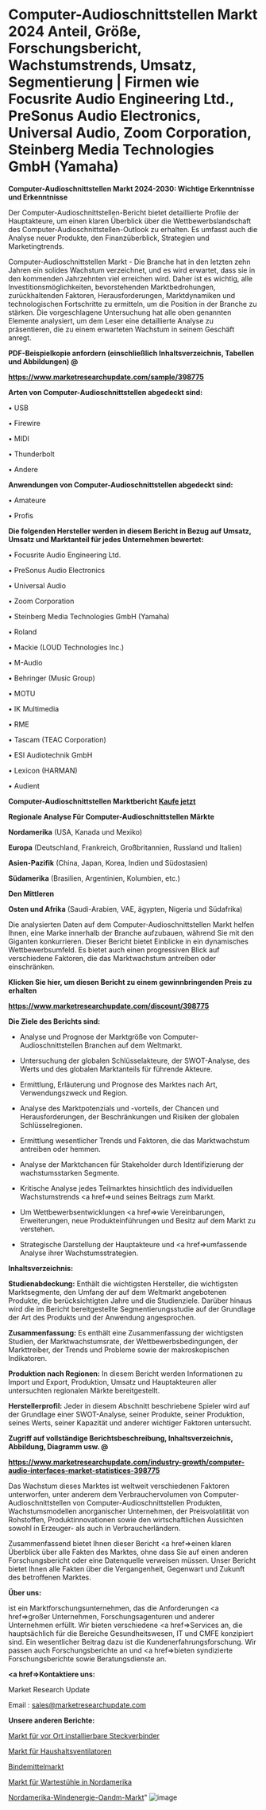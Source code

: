 # Computer-Audioschnittstellen Markt 2024 Anteil, Größe, Forschungsbericht, Wachstumstrends, Umsatz, Segmentierung | Firmen wie Focusrite Audio Engineering Ltd., PreSonus Audio Electronics, Universal Audio, Zoom Corporation, Steinberg Media Technologies GmbH (Yamaha)

<strong>Computer-Audioschnittstellen Markt 2024-2030: Wichtige Erkenntnisse und Erkenntnisse</strong>

Der Computer-Audioschnittstellen-Bericht bietet detaillierte Profile der Hauptakteure, um einen klaren Überblick über die Wettbewerbslandschaft des Computer-Audioschnittstellen-Outlook zu erhalten. Es umfasst auch die Analyse neuer Produkte, den Finanzüberblick, Strategien und Marketingtrends.

Computer-Audioschnittstellen Markt - Die Branche hat in den letzten zehn Jahren ein solides Wachstum verzeichnet, und es wird erwartet, dass sie in den kommenden Jahrzehnten viel erreichen wird. Daher ist es wichtig, alle Investitionsmöglichkeiten, bevorstehenden Marktbedrohungen, zurückhaltenden Faktoren, Herausforderungen, Marktdynamiken und technologischen Fortschritte zu ermitteln, um die Position in der Branche zu stärken. Die vorgeschlagene Untersuchung hat alle oben genannten Elemente analysiert, um dem Leser eine detaillierte Analyse zu präsentieren, die zu einem erwarteten Wachstum in seinem Geschäft anregt.



<strong><b>PDF-Beispielkopie anfordern (einschließlich Inhaltsverzeichnis, Tabellen und Abbildungen) @ </b></strong>

<strong><a href=https://www.marketresearchupdate.com/sample/398775>

<strong>https://www.marketresearchupdate.com/sample/398775</u></a></strong></strong>



<strong>Arten von Computer-Audioschnittstellen abgedeckt sind:</strong>

• USB

• Firewire

• MIDI

• Thunderbolt

• Andere



<strong>Anwendungen von Computer-Audioschnittstellen abgedeckt sind:</strong>

• Amateure

• Profis



<strong>Die folgenden Hersteller werden in diesem Bericht in Bezug auf Umsatz, Umsatz und Marktanteil für jedes Unternehmen bewertet:</strong>

• Focusrite Audio Engineering Ltd.

• PreSonus Audio Electronics

• Universal Audio

• Zoom Corporation

• Steinberg Media Technologies GmbH (Yamaha)

• Roland

• Mackie (LOUD Technologies Inc.)

• M-Audio

• Behringer (Music Group)

• MOTU

• IK Multimedia

• RME

• Tascam (TEAC Corporation)

• ESI Audiotechnik GmbH

• Lexicon (HARMAN)

• Audient



<strong>Computer-Audioschnittstellen Marktbericht <a href=https://www.marketresearchupdate.com/buynow/398775>Kaufe jetzt</a></strong>



<strong>Regionale Analyse Für Computer-Audioschnittstellen Märkte</strong>



<strong>Nordamerika</strong> (USA, Kanada und Mexiko)



<strong>Europa</strong> (Deutschland, Frankreich, Großbritannien, Russland und Italien)



<strong>Asien-Pazifik</strong> (China, Japan, Korea, Indien und Südostasien)



<strong>Südamerika</strong> (Brasilien, Argentinien, Kolumbien, etc.)



<strong>Den Mittleren</strong> 

<strong>Osten und Afrika</strong> (Saudi-Arabien, VAE, ägypten, Nigeria und Südafrika)

Die analysierten Daten auf dem Computer-Audioschnittstellen Markt helfen Ihnen, eine Marke innerhalb der Branche aufzubauen, während Sie mit den Giganten konkurrieren. Dieser Bericht bietet Einblicke in ein dynamisches Wettbewerbsumfeld. Es bietet auch einen progressiven Blick auf verschiedene Faktoren, die das Marktwachstum antreiben oder einschränken.



<strong>Klicken Sie hier, um diesen Bericht zu einem gewinnbringenden Preis zu erhalten
</strong>

<strong><a href=https://www.marketresearchupdate.com/discount/398775>https://www.marketresearchupdate.com/discount/398775</b></u></strong></a>



<strong>Die Ziele des Berichts sind:</strong>

- Analyse und Prognose der Marktgröße von Computer-Audioschnittstellen Branchen auf dem Weltmarkt.

- Untersuchung der globalen Schlüsselakteure, der SWOT-Analyse, des Werts und des globalen Marktanteils für führende Akteure.

- Ermittlung, Erläuterung und Prognose des Marktes nach Art, Verwendungszweck und Region.

- Analyse des Marktpotenzials und -vorteils, der Chancen und Herausforderungen, der Beschränkungen und Risiken der globalen Schlüsselregionen.

- Ermittlung wesentlicher Trends und Faktoren, die das Marktwachstum antreiben oder hemmen.

- Analyse der Marktchancen für Stakeholder durch Identifizierung der wachstumsstarken Segmente.

- Kritische Analyse jedes Teilmarktes hinsichtlich des individuellen Wachstumstrends <a href=>und</a> seines Beitrags zum Markt.

- Um Wettbewerbsentwicklungen <a href=>wie</a> Vereinbarungen, Erweiterungen, neue Produkteinführungen und Besitz auf dem Markt zu verstehen.

- Strategische Darstellung der Hauptakteure und <a href=>umfas</a>sende Analyse ihrer Wachstumsstrategien.



<strong>Inhaltsverzeichnis:</strong>



<strong>Studienabdeckung:</strong> Enthält die wichtigsten Hersteller, die wichtigsten Marktsegmente, den Umfang der auf dem Weltmarkt angebotenen Produkte, die berücksichtigten Jahre und die Studienziele. Darüber hinaus wird die im Bericht bereitgestellte Segmentierungsstudie auf der Grundlage der Art des Produkts und der Anwendung angesprochen.



<strong>Zusammenfassung:</strong> Es enthält eine Zusammenfassung der wichtigsten Studien, der Marktwachstumsrate, der Wettbewerbsbedingungen, der Markttreiber, der Trends und Probleme sowie der makroskopischen Indikatoren.



<strong>Produktion nach Regionen:</strong> In diesem Bericht werden Informationen zu Import und Export, Produktion, Umsatz und Hauptakteuren aller untersuchten regionalen Märkte bereitgestellt.



<strong>Herstellerprofil:</strong> Jeder in diesem Abschnitt beschriebene Spieler wird auf der Grundlage einer SWOT-Analyse, seiner Produkte, seiner Produktion, seines Werts, seiner Kapazität und anderer wichtiger Faktoren untersucht.



<strong><b>Zugriff auf vollständige Berichtsbeschreibung, Inhaltsverzeichnis, Abbildung, Diagramm usw. @ </b></strong>

<strong><a href=https://www.marketresearchupdate.com/industry-growth/computer-audio-interfaces-market-statistices-398775>https://www.marketresearchupdate.com/industry-growth/computer-audio-interfaces-market-statistices-398775</a></strong>

Das Wachstum dieses Marktes ist weltweit verschiedenen Faktoren unterworfen, unter anderem dem Verbrauchervolumen von Computer-Audioschnittstellen von Computer-Audioschnittstellen Produkten, Wachstumsmodellen anorganischer Unternehmen, der Preisvolatilität von Rohstoffen, Produktinnovationen sowie den wirtschaftlichen Aussichten sowohl in Erzeuger- als auch in Verbraucherländern.

Zusammenfassend bietet Ihnen dieser Bericht <a href=>einen</a> klaren Überblick über alle Fakten des Marktes, ohne dass Sie auf einen anderen Forschungsbericht oder eine Datenquelle verweisen müssen. Unser Bericht bietet Ihnen alle Fakten über die Vergangenheit, Gegenwart und Zukunft des betroffenen Marktes.



<strong>Über uns:</strong>

 ist ein Marktforschungsunternehmen, das die Anforderungen <a href=>großer</a> Unternehmen, Forschungsagenturen und anderer Unternehmen erfüllt. Wir bieten verschiedene <a href=>Services</a> an, die hauptsächlich für die Bereiche Gesundheitswesen, IT und CMFE konzipiert sind. Ein wesentlicher Beitrag dazu ist die Kundenerfahrungsforschung. Wir passen auch Forschungsberichte an und <a href=>bieten</a> syndizierte Forschungsberichte sowie Beratungsdienste an.



<strong><a href=>Kontaktiere uns:</a></strong>

Market Research Update

Email : sales@marketresearchupdate.com



<strong>Unsere anderen Berichte:</strong>

<a href=https://www.linkedin.com/pulse/field-installable-connector-market-analyzing>Markt für vor Ort installierbare Steckverbinder</a>

<a href=https://www.linkedin.com/pulse/household-ventilation-fan-market-size-share-outlook>Markt für Haushaltsventilatoren</a>

<a href=https://www.linkedin.com/pulse/binder-market-lithium-ion-batteries-size-industry>Bindemittelmarkt</a>

<a href=https://www.linkedin.com/pulse/north-america-waiting-chairs-market-trends-2023>Markt für Wartestühle in Nordamerika</a>

<a href=https://www.linkedin.com/pulse/north-america-wind-energy-oandm-market-growing>Nordamerika-Windenergie-Oandm-Markt</a>"
![image](https://github.com/RushikeshRI/news24analysis/assets/164026548/8b8d8278-b1a6-4b1b-a172-1dbd0bd9644b)
